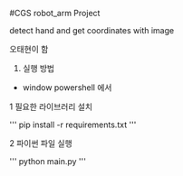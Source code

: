 #CGS robot_arm Project

detect hand and get coordinates with image

오태현이 함

1. 실행 방법
- window powershell 에서 

1 필요한 라이브러리 설치

'''
pip install -r requirements.txt
'''

2 파이썬 파일 실행

'''
python main.py
'''
